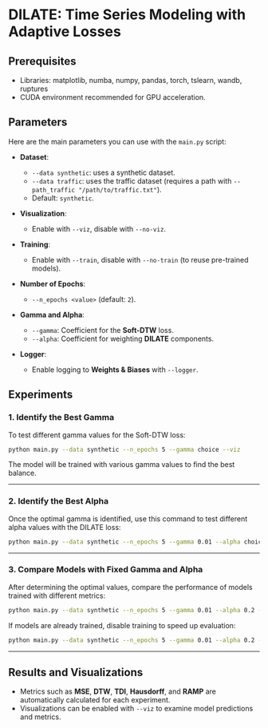 # DILATE: Time Series Modeling with Adaptive Losses


## Prerequisites

- Libraries: matplotlib, numba, numpy, pandas, torch, tslearn, wandb, ruptures
- CUDA environment recommended for GPU acceleration.

## Parameters

Here are the main parameters you can use with the `main.py` script:

- **Dataset**:  
  - `--data synthetic`: uses a synthetic dataset.
  - `--data traffic`: uses the traffic dataset (requires a path with `--path_traffic "/path/to/traffic.txt"`).
  - Default: `synthetic`.

- **Visualization**: 
  - Enable with `--viz`, disable with `--no-viz`.

- **Training**: 
  - Enable with `--train`, disable with `--no-train` (to reuse pre-trained models).

- **Number of Epochs**: 
  - `--n_epochs <value>` (default: `2`).

- **Gamma and Alpha**: 
  - `--gamma`: Coefficient for the **Soft-DTW** loss.
  - `--alpha`: Coefficient for weighting **DILATE** components.

- **Logger**: 
  - Enable logging to **Weights & Biases** with `--logger`.

## Experiments

### 1. Identify the Best Gamma
To test different gamma values for the Soft-DTW loss:  
```bash
python main.py --data synthetic --n_epochs 5 --gamma choice --viz
```
The model will be trained with various gamma values to find the best balance.

---

### 2. Identify the Best Alpha
Once the optimal gamma is identified, use this command to test different alpha values with the DILATE loss:  
```bash
python main.py --data synthetic --n_epochs 5 --gamma 0.01 --alpha choice --viz
```

---

### 3. Compare Models with Fixed Gamma and Alpha
After determining the optimal values, compare the performance of models trained with different metrics:  
```bash
python main.py --data synthetic --n_epochs 5 --gamma 0.01 --alpha 0.2 --viz --train
```

If models are already trained, disable training to speed up evaluation:  
```bash
python main.py --data synthetic --n_epochs 5 --gamma 0.01 --alpha 0.2 --no-train --viz
```

---

## Results and Visualizations

- Metrics such as **MSE**, **DTW**, **TDI**, **Hausdorff**, and **RAMP** are automatically calculated for each experiment.
- Visualizations can be enabled with `--viz` to examine model predictions and metrics.
